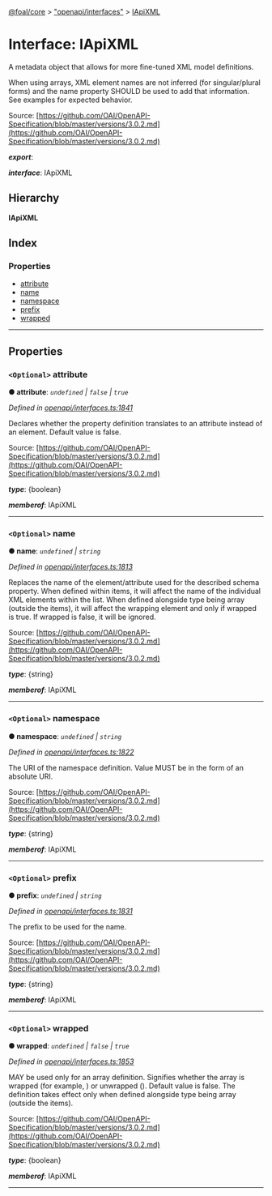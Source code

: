 [@foal/core](../README.md) > ["openapi/interfaces"](../modules/_openapi_interfaces_.md) > [IApiXML](../interfaces/_openapi_interfaces_.iapixml.md)

# Interface: IApiXML

A metadata object that allows for more fine-tuned XML model definitions.

When using arrays, XML element names are not inferred (for singular/plural forms) and the name property SHOULD be used to add that information. See examples for expected behavior.

Source: [https://github.com/OAI/OpenAPI-Specification/blob/master/versions/3.0.2.md](https://github.com/OAI/OpenAPI-Specification/blob/master/versions/3.0.2.md)

*__export__*: 

*__interface__*: IApiXML

## Hierarchy

**IApiXML**

## Index

### Properties

* [attribute](_openapi_interfaces_.iapixml.md#attribute)
* [name](_openapi_interfaces_.iapixml.md#name)
* [namespace](_openapi_interfaces_.iapixml.md#namespace)
* [prefix](_openapi_interfaces_.iapixml.md#prefix)
* [wrapped](_openapi_interfaces_.iapixml.md#wrapped)

---

## Properties

<a id="attribute"></a>

### `<Optional>` attribute

**● attribute**: *`undefined` \| `false` \| `true`*

*Defined in [openapi/interfaces.ts:1841](https://github.com/FoalTS/foal/blob/cf326d07/packages/core/src/openapi/interfaces.ts#L1841)*

Declares whether the property definition translates to an attribute instead of an element. Default value is false.

Source: [https://github.com/OAI/OpenAPI-Specification/blob/master/versions/3.0.2.md](https://github.com/OAI/OpenAPI-Specification/blob/master/versions/3.0.2.md)

*__type__*: {boolean}

*__memberof__*: IApiXML

___
<a id="name"></a>

### `<Optional>` name

**● name**: *`undefined` \| `string`*

*Defined in [openapi/interfaces.ts:1813](https://github.com/FoalTS/foal/blob/cf326d07/packages/core/src/openapi/interfaces.ts#L1813)*

Replaces the name of the element/attribute used for the described schema property. When defined within items, it will affect the name of the individual XML elements within the list. When defined alongside type being array (outside the items), it will affect the wrapping element and only if wrapped is true. If wrapped is false, it will be ignored.

Source: [https://github.com/OAI/OpenAPI-Specification/blob/master/versions/3.0.2.md](https://github.com/OAI/OpenAPI-Specification/blob/master/versions/3.0.2.md)

*__type__*: {string}

*__memberof__*: IApiXML

___
<a id="namespace"></a>

### `<Optional>` namespace

**● namespace**: *`undefined` \| `string`*

*Defined in [openapi/interfaces.ts:1822](https://github.com/FoalTS/foal/blob/cf326d07/packages/core/src/openapi/interfaces.ts#L1822)*

The URI of the namespace definition. Value MUST be in the form of an absolute URI.

Source: [https://github.com/OAI/OpenAPI-Specification/blob/master/versions/3.0.2.md](https://github.com/OAI/OpenAPI-Specification/blob/master/versions/3.0.2.md)

*__type__*: {string}

*__memberof__*: IApiXML

___
<a id="prefix"></a>

### `<Optional>` prefix

**● prefix**: *`undefined` \| `string`*

*Defined in [openapi/interfaces.ts:1831](https://github.com/FoalTS/foal/blob/cf326d07/packages/core/src/openapi/interfaces.ts#L1831)*

The prefix to be used for the name.

Source: [https://github.com/OAI/OpenAPI-Specification/blob/master/versions/3.0.2.md](https://github.com/OAI/OpenAPI-Specification/blob/master/versions/3.0.2.md)

*__type__*: {string}

*__memberof__*: IApiXML

___
<a id="wrapped"></a>

### `<Optional>` wrapped

**● wrapped**: *`undefined` \| `false` \| `true`*

*Defined in [openapi/interfaces.ts:1853](https://github.com/FoalTS/foal/blob/cf326d07/packages/core/src/openapi/interfaces.ts#L1853)*

MAY be used only for an array definition. Signifies whether the array is wrapped (for example, ) or unwrapped (). Default value is false. The definition takes effect only when defined alongside type being array (outside the items).

Source: [https://github.com/OAI/OpenAPI-Specification/blob/master/versions/3.0.2.md](https://github.com/OAI/OpenAPI-Specification/blob/master/versions/3.0.2.md)

*__type__*: {boolean}

*__memberof__*: IApiXML

___


